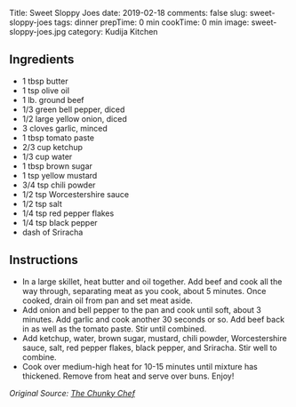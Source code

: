 Title: Sweet Sloppy Joes
date: 2019-02-18
comments: false
slug: sweet-sloppy-joes
tags: dinner
prepTime: 0 min
cookTime: 0 min
image: sweet-sloppy-joes.jpg
category: Kudija Kitchen


## Ingredients
- 1 tbsp butter
- 1 tsp olive oil
- 1 lb. ground beef
- 1/3 green bell pepper, diced
- 1/2 large yellow onion, diced
- 3 cloves garlic, minced
- 1 tbsp tomato paste
- 2/3 cup ketchup
- 1/3 cup water
- 1 tbsp brown sugar
- 1 tsp yellow mustard
- 3/4 tsp chili powder
- 1/2 tsp Worcestershire sauce
- 1/2 tsp salt
- 1/4 tsp red pepper flakes 
- 1/4 tsp black pepper
- dash of Sriracha 

## Instructions
- In a large skillet, heat butter and oil together. Add beef and cook all the way through, separating meat as you cook, about 5 minutes. Once cooked, drain oil from pan and set meat aside. 
- Add onion and bell pepper to the pan and cook until soft, about 3 minutes. Add garlic and cook another 30 seconds or so. Add beef back in as well as the tomato paste. Stir until combined.
- Add ketchup, water, brown sugar, mustard, chili powder, Worcestershire sauce, salt, red pepper flakes, black pepper, and Sriracha.  Stir well to combine.
- Cook over medium-high heat for 10-15 minutes until mixture has thickened. Remove from heat and serve over buns. Enjoy!

*Original Source: [The Chunky Chef](https://www.thechunkychef.com/best-homemade-sloppy-joes/#wprm-recipe-container-14379)*

